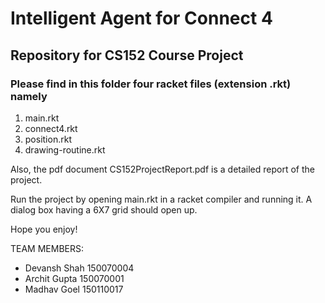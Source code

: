 # Intelligent Agent for Connect 4 #

## Repository for CS152 Course Project ##

### Please find in this folder four racket files (extension .rkt) namely ###

1. main.rkt
2. connect4.rkt
3. position.rkt
4. drawing-routine.rkt

Also, the pdf document CS152ProjectReport.pdf is a detailed report of the project.

Run the project by opening main.rkt in a racket compiler and running it. A dialog box having a 6X7 grid should open up.

Hope you enjoy!


TEAM MEMBERS:
* Devansh Shah 150070004
* Archit Gupta 150070001
* Madhav Goel 150110017
